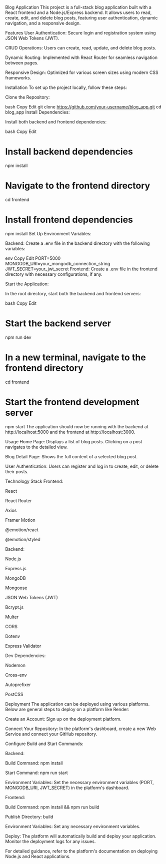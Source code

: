 Blog Application
This project is a full-stack blog application built with a React frontend and a Node.js/Express backend. It allows users to read, create, edit, and delete blog posts, featuring user authentication, dynamic navigation, and a responsive design.

Features
User Authentication: Secure login and registration system using JSON Web Tokens (JWT).

CRUD Operations: Users can create, read, update, and delete blog posts.

Dynamic Routing: Implemented with React Router for seamless navigation between pages.

Responsive Design: Optimized for various screen sizes using modern CSS frameworks.

Installation
To set up the project locally, follow these steps:

Clone the Repository:

bash
Copy
Edit
git clone https://github.com/your-username/blog_app.git
cd blog_app
Install Dependencies:

Install both backend and frontend dependencies:

bash
Copy
Edit
# Install backend dependencies
npm install

# Navigate to the frontend directory
cd frontend

# Install frontend dependencies
npm install
Set Up Environment Variables:

Backend: Create a .env file in the backend directory with the following variables:

env
Copy
Edit
PORT=5000
MONGODB_URI=your_mongodb_connection_string
JWT_SECRET=your_jwt_secret
Frontend: Create a .env file in the frontend directory with necessary configurations, if any.

Start the Application:

In the root directory, start both the backend and frontend servers:

bash
Copy
Edit
# Start the backend server
npm run dev

# In a new terminal, navigate to the frontend directory
cd frontend

# Start the frontend development server
npm start
The application should now be running with the backend at http://localhost:5000 and the frontend at http://localhost:3000.

Usage
Home Page: Displays a list of blog posts. Clicking on a post navigates to the detailed view.

Blog Detail Page: Shows the full content of a selected blog post.

User Authentication: Users can register and log in to create, edit, or delete their posts.

Technology Stack
Frontend:

React

React Router

Axios

Framer Motion

@emotion/react

@emotion/styled

Backend:

Node.js

Express.js

MongoDB

Mongoose

JSON Web Tokens (JWT)

Bcrypt.js

Multer

CORS

Dotenv

Express Validator

Dev Dependencies:

Nodemon

Cross-env

Autoprefixer

PostCSS

Deployment
The application can be deployed using various platforms. Below are general steps to deploy on a platform like Render:

Create an Account: Sign up on the deployment platform.

Connect Your Repository: In the platform's dashboard, create a new Web Service and connect your GitHub repository.

Configure Build and Start Commands:

Backend:

Build Command: npm install

Start Command: npm run start

Environment Variables: Set the necessary environment variables (PORT, MONGODB_URI, JWT_SECRET) in the platform's dashboard.

Frontend:

Build Command: npm install && npm run build

Publish Directory: build

Environment Variables: Set any necessary environment variables.

Deploy: The platform will automatically build and deploy your application. Monitor the deployment logs for any issues.

For detailed guidance, refer to the platform's documentation on deploying Node.js and React applications.
